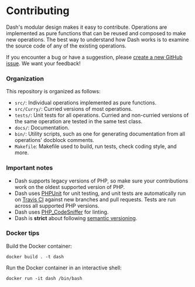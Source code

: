 # Contributing

Dash's modular design makes it easy to contribute. Operations are implemented as pure functions that can be reused and composed to make new operations. The best way to understand how Dash works is to examine the source code of any of the existing operations.

If you encounter a bug or have a suggestion, please [create a new GitHub issue](https://github.com/mpetrovich/dash/issues/new). We want your feedback!

### Organization

This repository is organized as follows:

-   `src/`: Individual operations implemented as pure functions.
-   `src/Curry/`: Curried versions of most operations.
-   `tests/`: Unit tests for all operations. Curried and non-curried versions of the same operation are tested in the same test class.
-   `docs/`: Documentation.
-   `bin/`: Utility scripts, such as one for generating documentation from all operations' docblock comments.
-   `Makefile`: Makefile used to build, run tests, check coding style, and more.

### Important notes

-   Dash supports legacy versions of PHP, so make sure your contributions work on the oldest supported version of PHP.
-   Dash uses [PHPUnit](https://phpunit.de/) for unit testing, and unit tests are automatically run on [Travis CI](https://travis-ci.org/mpetrovich/dash) against new branches and pull requests. Tests are run across all supported PHP versions.
-   Dash uses [PHP_CodeSniffer](https://github.com/squizlabs/PHP_CodeSniffer) for linting.
-   Dash is **strict** about following [semantic versioning](https://semver.org/).

### Docker tips

Build the Docker container:

```
docker build . -t dash
```

Run the Docker container in an interactive shell:

```
docker run -it dash /bin/bash
```
